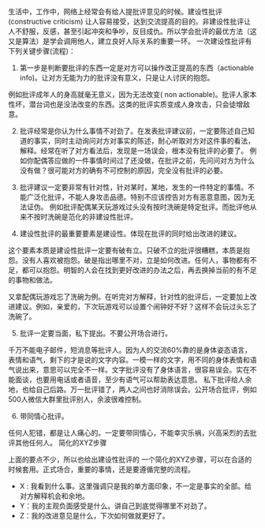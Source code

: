 
​生活中，工作中，网络上经常会有给人提批评意见的时候。建设性批评 (constructive criticism) 让人容易接受，达到交流提高的目的。非建设性批评让人不舒服，反感，甚至引起冲突和争吵，反目成仇。所以学会批评的最优方法（这又是算法）是学会调用他人，建立良好人际关系的重要一环。
一次建设性批评有下列关键步骤(流程)：

1. 第一步是判断要批评的东西一定是对方可以操作改正提高的东西（actionable info)。让对方无能为力的批评没有意义，只是让人讨厌的抱怨。

例如批评成年人的身高就毫无意义，因为无法改变( non actionable)。批评人家本性坏，潜台词也是没法改变的东西。这类的批评实质变成人身攻击，只会徒增敌意。

2. 批评经常是你认为什么事情不对劲了。在发表批评建议前，一定要陈述自己知道的事实，同时主动询问对方对事实的陈述，耐心听取对方对这件事的看法，解释。经常在听了对方看法后，发现是一场误会，根本没有批评的必要了。
例如你配偶答应做的一件事情时间过了还没做，在批评之前，先问问对方为什么没有做？很可能对方的确有不可控制的原因，完全没有批评的必要。

3. 批评建议一定要非常有针对性，针对某时，某地，发生的一件特定的事情。不能广泛化批评，不能人身攻击品德。特别不应该控告对方有恶意意图，因为无法证伪。
例如批评配偶某天玩游戏过头没有按时洗碗是特定批评。而批评他从来不按时洗碗是范化的非建设性批评。

4. 建设性批评的最重要要素是建设性。体现在批评的同时给出改进的建议。

这个要素本质是建设性批评一定要有破有立。只破不立的批评很糟糕，本质是抱怨。没有人喜欢被抱怨。破是指出哪里不对，立是如何改进。任何人，事物都有不足，都可以抱怨。明智的人会在找到更好改进的办法之后，再去换掉当前的有不足的事物和做法。

又拿配偶玩游戏忘了洗碗为例。在听完对方解释，针对性的批评后，一定要加上改进建议。例如，亲爱的，下次玩游戏可以设置个闹钟好不好？这样不会玩过头忘了洗碗了。

5. 批评一定要当面，私下提出。不要公开场合进行。

千万不能电子邮件，短消息等批评人。因为人的交流60%靠的是身体姿态语言，表情和语气，剩下的才是说的文字内容。一模一样的文字，用不同的身体表情和语气说出来，意思可以完全不一样。文字批评没有了身体语言，很容易误会。实在不能面谈，也要用电话或者语音，至少有语气可以帮助表达意思。
私下批评给人余地，也给自己后路。万一批评错了，两人之间也好消除误会。公开场合批评，例如500人微信大群里批评别人，余波很难控制。

6. 带同情心批评。

任何人犯错，都是让人痛心的。一定要带同情心，不能幸灾乐祸，兴高采烈的去批评其他任何人。
简化的XYZ步骤

上面的要点不少，所以也给出建设性批评的 一个简化的XYZ步骤，可以在合适的时候套用。正式场合，重要的事情，还是要遵循完整的流程。
* X : 我看到什么事。这里强调只是我的单方面印象，不一定是事实的全部。给对方解释机会和余地。
* Y：我的主观负面感受是什么。讲自己到底觉得哪里不对劲了。
* Z：我的改进意见是什么，下次如何做就更好了。
